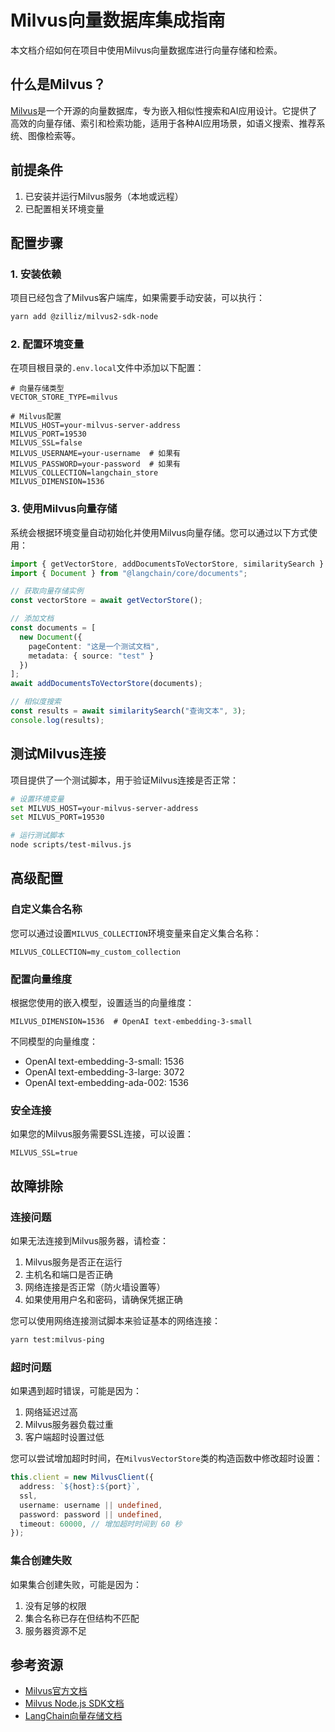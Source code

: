 # Milvus向量数据库集成指南

本文档介绍如何在项目中使用Milvus向量数据库进行向量存储和检索。

## 什么是Milvus？

[Milvus](https://milvus.io/)是一个开源的向量数据库，专为嵌入相似性搜索和AI应用设计。它提供了高效的向量存储、索引和检索功能，适用于各种AI应用场景，如语义搜索、推荐系统、图像检索等。

## 前提条件

1. 已安装并运行Milvus服务（本地或远程）
2. 已配置相关环境变量

## 配置步骤

### 1. 安装依赖

项目已经包含了Milvus客户端库，如果需要手动安装，可以执行：

```bash
yarn add @zilliz/milvus2-sdk-node
```

### 2. 配置环境变量

在项目根目录的`.env.local`文件中添加以下配置：

```
# 向量存储类型
VECTOR_STORE_TYPE=milvus

# Milvus配置
MILVUS_HOST=your-milvus-server-address
MILVUS_PORT=19530
MILVUS_SSL=false
MILVUS_USERNAME=your-username  # 如果有
MILVUS_PASSWORD=your-password  # 如果有
MILVUS_COLLECTION=langchain_store
MILVUS_DIMENSION=1536
```

### 3. 使用Milvus向量存储

系统会根据环境变量自动初始化并使用Milvus向量存储。您可以通过以下方式使用：

```typescript
import { getVectorStore, addDocumentsToVectorStore, similaritySearch } from "../lib/vectorstore";
import { Document } from "@langchain/core/documents";

// 获取向量存储实例
const vectorStore = await getVectorStore();

// 添加文档
const documents = [
  new Document({
    pageContent: "这是一个测试文档",
    metadata: { source: "test" }
  })
];
await addDocumentsToVectorStore(documents);

// 相似度搜索
const results = await similaritySearch("查询文本", 3);
console.log(results);
```

## 测试Milvus连接

项目提供了一个测试脚本，用于验证Milvus连接是否正常：

```bash
# 设置环境变量
set MILVUS_HOST=your-milvus-server-address
set MILVUS_PORT=19530

# 运行测试脚本
node scripts/test-milvus.js
```

## 高级配置

### 自定义集合名称

您可以通过设置`MILVUS_COLLECTION`环境变量来自定义集合名称：

```
MILVUS_COLLECTION=my_custom_collection
```

### 配置向量维度

根据您使用的嵌入模型，设置适当的向量维度：

```
MILVUS_DIMENSION=1536  # OpenAI text-embedding-3-small
```

不同模型的向量维度：
- OpenAI text-embedding-3-small: 1536
- OpenAI text-embedding-3-large: 3072
- OpenAI text-embedding-ada-002: 1536

### 安全连接

如果您的Milvus服务需要SSL连接，可以设置：

```
MILVUS_SSL=true
```

## 故障排除

### 连接问题

如果无法连接到Milvus服务器，请检查：

1. Milvus服务是否正在运行
2. 主机名和端口是否正确
3. 网络连接是否正常（防火墙设置等）
4. 如果使用用户名和密码，请确保凭据正确

您可以使用网络连接测试脚本来验证基本的网络连接：

```bash
yarn test:milvus-ping
```

### 超时问题

如果遇到超时错误，可能是因为：

1. 网络延迟过高
2. Milvus服务器负载过重
3. 客户端超时设置过低

您可以尝试增加超时时间，在`MilvusVectorStore`类的构造函数中修改超时设置：

```typescript
this.client = new MilvusClient({
  address: `${host}:${port}`,
  ssl,
  username: username || undefined,
  password: password || undefined,
  timeout: 60000, // 增加超时时间到 60 秒
});
```

### 集合创建失败

如果集合创建失败，可能是因为：

1. 没有足够的权限
2. 集合名称已存在但结构不匹配
3. 服务器资源不足

## 参考资源

- [Milvus官方文档](https://milvus.io/docs)
- [Milvus Node.js SDK文档](https://github.com/milvus-io/milvus-sdk-node)
- [LangChain向量存储文档](https://js.langchain.com/docs/modules/data_connection/vectorstores/)
